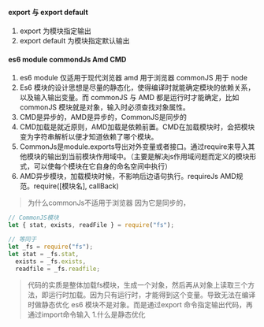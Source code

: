 #### export 与 export default

1. export 为模块指定输出
2. export default 为模块指定默认输出

#### es6 module commondJs Amd CMD

1. es6 module 仅适用于现代浏览器 amd 用于浏览器 commonJS 用于 node
2. Es6 模块的设计思想是尽量的静态化，使得编译时就能确定模块的依赖关系，以及输入输出变量。而 commonJS 与 AMD 都是运行时才能确定，比如 commonJS 模块就是对象，输入时必须查找对象属性。
3. CMD是异步的，AMD是异步的，CommonJS是同步的
4. CMD加载是就近原则，AMD加载是依赖前置。CMD在加载模块时，会把模块变为字符串解析以便才知道依赖了哪个模块。
5. CommonJs是module.exports导出对外变量或者接口。通过require来导入其他模块的输出到当前模块作用域中。（主要是解决js作用域问题而定义的模块形式，可以使每个模块在它自身的命名空间中执行）
6. AMD异步模块，加载模块时候，不影响后边语句执行。requireJs AMD规范。require([模块名], callBack)

> 为什么commonJs不适用于浏览器 因为它是同步的，

```javascript
// CommonJS模块
let { stat, exists, readFile } = require("fs");

// 等同于
let _fs = require("fs");
let stat = _fs.stat,
  exists = _fs.exists,
  readfile = _fs.readfile;
```
> 代码的实质是整体加载fs模块，生成一个对象，然后再从对象上读取三个方法，即运行时加载。因为只有运行时，才能得到这个变量。导致无法在编译时做静态优化
> es6 模块不是对象。而是通过export 命令指定输出代码，再通过import命令输入
> 1.什么是静态优化

